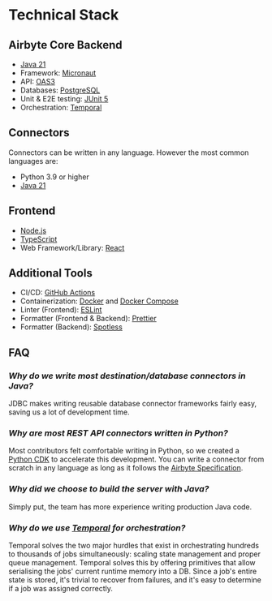 # Technical Stack

## Airbyte Core Backend

- [Java 21](https://jdk.java.net/archive/)
- Framework: [Micronaut](https://micronaut.io/)
- API: [OAS3](https://www.openapis.org/)
- Databases: [PostgreSQL](https://www.postgresql.org/)
- Unit & E2E testing: [JUnit 5](https://junit.org/junit5)
- Orchestration: [Temporal](https://temporal.io)

## Connectors

Connectors can be written in any language. However the most common languages are:

- Python 3.9 or higher
- [Java 21](https://jdk.java.net/archive/)

## **Frontend**

- [Node.js](https://nodejs.org/en/)
- [TypeScript](https://www.typescriptlang.org/)
- Web Framework/Library: [React](https://reactjs.org/)

## Additional Tools

- CI/CD: [GitHub Actions](https://github.com/features/actions)
- Containerization: [Docker](https://www.docker.com/) and
  [Docker Compose](https://docs.docker.com/compose/)
- Linter \(Frontend\): [ESLint](https://eslint.org/)
- Formatter \(Frontend & Backend\): [Prettier](https://prettier.io/)
- Formatter \(Backend\): [Spotless](https://github.com/diffplug/spotless)

## FAQ

### _Why do we write most destination/database connectors in Java?_

JDBC makes writing reusable database connector frameworks fairly easy, saving us a lot of
development time.

### _Why are most REST API connectors written in Python?_

Most contributors felt comfortable writing in Python, so we created a
[Python CDK](../connector-development/cdk-python/) to accelerate this development. You can write a
connector from scratch in any language as long as it follows the
[Airbyte Specification](airbyte-protocol.md).

### _Why did we choose to build the server with Java?_

Simply put, the team has more experience writing production Java code.

### _Why do we use_ [_Temporal_](https://temporal.io) _for orchestration?_

Temporal solves the two major hurdles that exist in orchestrating hundreds to thousands of jobs
simultaneously: scaling state management and proper queue management. Temporal solves this by
offering primitives that allow serialising the jobs' current runtime memory into a DB. Since a job's
entire state is stored, it's trivial to recover from failures, and it's easy to determine if a job
was assigned correctly.
